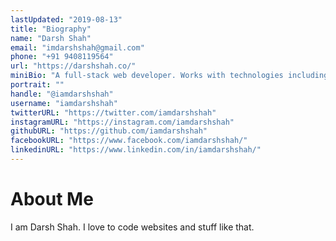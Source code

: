 ```yaml
---
lastUpdated: "2019-08-13"
title: "Biography"
name: "Darsh Shah"
email: "imdarshshah@gmail.com"
phone: "+91 9408119564"
url: "https://darshshah.co/"
miniBio: "A full-stack web developer. Works with technologies including HTML + CSS, JavaScript, React, GraphQL, Node.js, Express, and MongoDB."
portrait: ""
handle: "@iamdarshshah"
username: "iamdarshshah"
twitterURL: "https://twitter.com/iamdarshshah"
instagramURL: "https://instagram.com/iamdarshshah"
githubURL: "https://github.com/iamdarshshah"
facebookURL: "https://www.facebook.com/iamdarshshah/"
linkedinURL: "https://www.linkedin.com/in/iamdarshshah/"
---
```


# About Me

I am Darsh Shah. I love to code websites and stuff like that.
